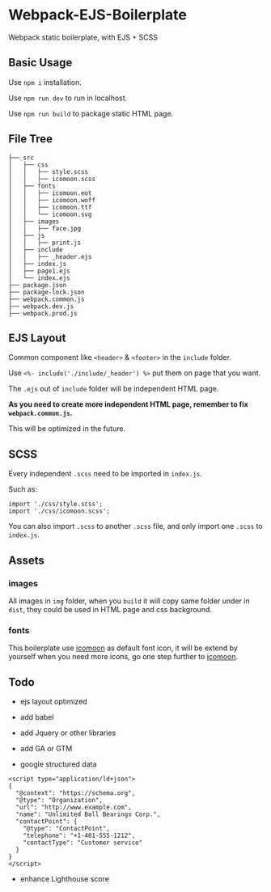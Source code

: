 # Webpack-EJS-Boilerplate
Webpack static boilerplate, with EJS + SCSS

## Basic Usage

Use `npm i` installation.

Use `npm run dev` to run in localhost.

Use `npm run build` to package static HTML page.

## File Tree

```
├── src                                      
│   ├── css                                     
│   │   ├── style.scss 
│   │   ├── icomoon.scss                       
│   ├── fonts
│   │   ├── icomoon.eot 
│   │   ├── icomoon.woff                                     
│   │   ├── icomoon.ttf    
│   │   └── icomoon.svg   
│   ├── images                                  
│   │   ├── face.jpg                         
│   ├── js                                      
│   │   ├── print.js 
│   ├── include                                      
│   │   ├── _header.ejs   
│   ├── index.js 
│   ├── page1.ejs                           
│   └── index.ejs    
├── package.json                                                                                              
├── package-lock.json                                
├── webpack.common.js 
├── webpack.dev.js                           
├── webpack.prod.js                            
```

## EJS Layout

Common component like `<header>` & `<footer>` in the `include` folder.

Use `<%- include('./include/_header') %>` put them on page that you want.

The `.ejs` out of `include` folder will be independent HTML page.

**As you need to create more independent HTML page, remember to fix `webpack.common.js`.**

This will be optimized in the future.

## SCSS

Every independent `.scss` need to be imported in `index.js`.

Such as:
```no-highlight
import './css/style.scss';
import './css/icomoon.scss';
```
You can also import `.scss` to another `.scss` file, and only import one `.scss` to `index.js`.

## Assets

### images

All images in `img` folder, when you `build` it will copy same folder under in `dist`, they could be used in HTML page and css background.

### fonts

This boilerplate use [icomoon](https://icomoon.io/) as default font icon, it will be extend by yourself when you need more icons, go one step further to [icomoon](https://icomoon.io/).

## Todo

* ejs layout optimized

* add babel

* add Jquery or other libraries

* add GA or GTM

* google structured data
```
<script type="application/ld+json">
{
  "@context": "https://schema.org",
  "@type": "Organization",
  "url": "http://www.example.com",
  "name": "Unlimited Ball Bearings Corp.",
  "contactPoint": {
    "@type": "ContactPoint",
    "telephone": "+1-401-555-1212",
    "contactType": "Customer service"
  }
}
</script>
```

* enhance Lighthouse score

